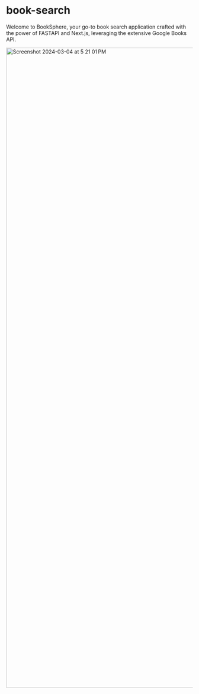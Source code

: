 # book-search

Welcome to BookSphere, your go-to book search application crafted with the power of FASTAPI and Next.js, leveraging the extensive Google Books API.

<img width="1725" alt="Screenshot 2024-03-04 at 5 21 01 PM" src="https://github.com/jackton1/book-search/assets/17484350/a810cab4-af7e-438a-92e0-f9fcc04dee4e">
